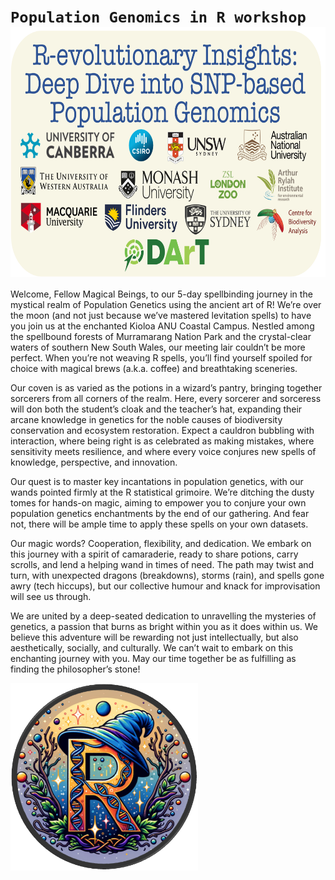 
<!-- README.md is generated from README.Rmd. Please edit that file -->

# `Population Genomics in R workshop` <a href="https://green-striped-gecko.github.io/dartR/"><img src='Pictures/logo_workshop.png' align="center" height="400" /></a>

Welcome, Fellow Magical Beings, to our 5-day spellbinding journey in the
mystical realm of Population Genetics using the ancient art of R! We’re
over the moon (and not just because we’ve mastered levitation spells) to
have you join us at the enchanted Kioloa ANU Coastal Campus. Nestled
among the spellbound forests of Murramarang Nation Park and the
crystal-clear waters of southern New South Wales, our meeting lair
couldn’t be more perfect. When you’re not weaving R spells, you’ll find
yourself spoiled for choice with magical brews (a.k.a. coffee) and
breathtaking sceneries.

Our coven is as varied as the potions in a wizard’s pantry, bringing
together sorcerers from all corners of the realm. Here, every sorcerer
and sorceress will don both the student’s cloak and the teacher’s hat,
expanding their arcane knowledge in genetics for the noble causes of
biodiversity conservation and ecosystem restoration. Expect a cauldron
bubbling with interaction, where being right is as celebrated as making
mistakes, where sensitivity meets resilience, and where every voice
conjures new spells of knowledge, perspective, and innovation.

Our quest is to master key incantations in population genetics, with our
wands pointed firmly at the R statistical grimoire. We’re ditching the
dusty tomes for hands-on magic, aiming to empower you to conjure your
own population genetics enchantments by the end of our gathering. And
fear not, there will be ample time to apply these spells on your own
datasets.

Our magic words? Cooperation, flexibility, and dedication. We embark on
this journey with a spirit of camaraderie, ready to share potions, carry
scrolls, and lend a helping wand in times of need. The path may twist
and turn, with unexpected dragons (breakdowns), storms (rain), and
spells gone awry (tech hiccups), but our collective humour and knack for
improvisation will see us through.

We are united by a deep-seated dedication to unravelling the mysteries
of genetics, a passion that burns as bright within you as it does within
us. We believe this adventure will be rewarding not just intellectually,
but also aesthetically, socially, and culturally. We can’t wait to
embark on this enchanting journey with you. May our time together be as
fulfilling as finding the philosopher’s stone!

<img src='Pictures/R_logo.png' align="center" height="300" /></a>
